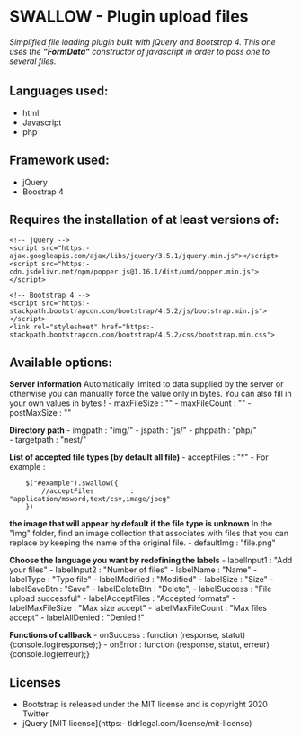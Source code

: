 # SWALLOW - Plugin upload files
###### Simplified file loading plugin built with jQuery and Bootstrap 4. This one uses the **"FormData"** constructor of javascript in order to pass one to several files.

## Languages ​​used:
- html
- Javascript
- php 

## Framework used:
- jQuery
- Boostrap 4

## Requires the installation of at least versions of:
    <!-- jQuery -->
    <script src="https:- ajax.googleapis.com/ajax/libs/jquery/3.5.1/jquery.min.js"></script>
    <script src="https:- cdn.jsdelivr.net/npm/popper.js@1.16.1/dist/umd/popper.min.js"></script>

    <!-- Bootstrap 4 -->
    <script src="https:- stackpath.bootstrapcdn.com/bootstrap/4.5.2/js/bootstrap.min.js"></script>   
    <link rel="stylesheet" href="https:- stackpath.bootstrapcdn.com/bootstrap/4.5.2/css/bootstrap.min.css">

## Available options:  

**Server information**
Automatically limited to data supplied by the server or otherwise you can manually force the value only in bytes. You can also fill in your own values ​​in bytes !
    - maxFileSize         : ""
    - maxFileCount        : ""
    - postMaxSize         : ""

**Directory path**
    - imgpath             : "img/"
    - jspath              : "js/"
    - phppath             : "php/"       
    - targetpath          : "nest/"  

**List of accepted file types (by default all file)**
    - acceptFiles         : "*" 
    - For example :

        $("#example").swallow({        
            //acceptFiles         : "application/msword,text/csv,image/jpeg"
        })    

**the image that will appear by default if the file type is unknown**
In the "img" folder, find an image collection that associates with files that you can replace by keeping the name of the original file.
    - defaultImg          : "file.png"

**Choose the language you want by redefining the labels**
    - labelInput1         : "Add your files"
    - labelInput2         : "Number of files"
    - labelName           : "Name"
    - labelType           : "Type file"
    - labelModified       : "Modified"
    - labelSize           : "Size"
    - labelSaveBtn        : "Save"
    - labelDeleteBtn      : "Delete",
    - labelSuccess        : "File upload successful"
    - labelAcceptFiles    : "Accepted formats"
    - labelMaxFileSize    : "Max size accept"
    - labelMaxFileCount   : "Max files accept"
    - labelAllDenied      : "Denied !"

**Functions of callback**
    - onSuccess           : function (response, statut){console.log(response);}
    - onError             : function (response, statut, erreur){console.log(erreur);}


## Licenses
- Bootstrap is released under the MIT license and is copyright 2020 Twitter
- jQuery [MIT license](https:- tldrlegal.com/license/mit-license)

